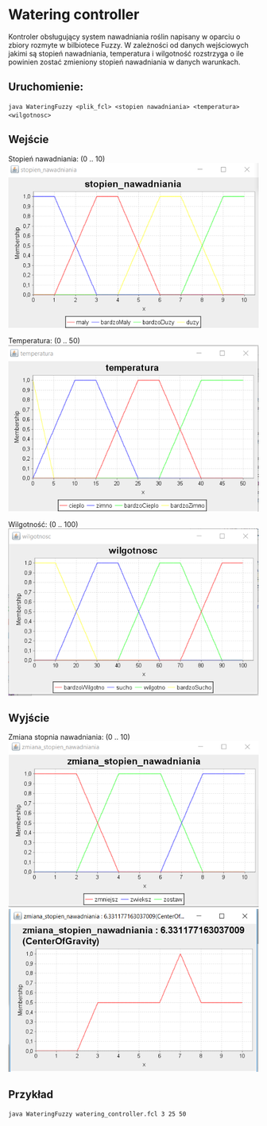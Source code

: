 # Watering controller
Kontroler obsługujący system nawadniania roślin napisany w oparciu o zbiory rozmyte w bilbiotece Fuzzy.
W zależności od danych wejściowych jakimi są stopień nawadniania, temperatura i wilgotność rozstrzyga o ile powinien 
zostać zmieniony stopień nawadniania w danych warunkach.

## Uruchomienie:
`java WateringFuzzy <plik_fcl> <stopien nawadniania> <temperatura> <wilgotnosc>`

## Wejście
Stopień nawadniania: (0 .. 10)  
![Image](screens/Stopien%20nawadniania.png)

Temperatura: (0 .. 50)  
![Image](screens/Temperatura.png)

Wilgotność: (0 .. 100)  
![Image](screens/Wilgotnosc.png)

## Wyjście
Zmiana stopnia nawadniania: (0 .. 10)
![Image](screens/Zmiana%20stopnia%20nawadniania.png)
![Image](screens/Zmiana%20stopnia%20nawadniania%20-%20wynik.png)

## Przykład
`java WateringFuzzy watering_controller.fcl 3 25 50`
